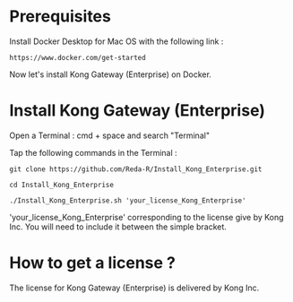 # Prerequisites

Install Docker Desktop for Mac OS with the following link :

    https://www.docker.com/get-started

Now let's install Kong Gateway (Enterprise) on Docker.

# Install Kong Gateway (Enterprise)

Open a Terminal : cmd + space and search "Terminal"

Tap the following commands in the Terminal :

    git clone https://github.com/Reda-R/Install_Kong_Enterprise.git

    cd Install_Kong_Enterprise
    
    ./Install_Kong_Enterprise.sh 'your_license_Kong_Enterprise'

'your_license_Kong_Enterprise' corresponding to the license give by Kong Inc. You will need to include it between the simple bracket.

# How to get a license ?

The license for Kong Gateway (Enterprise) is delivered by Kong Inc.